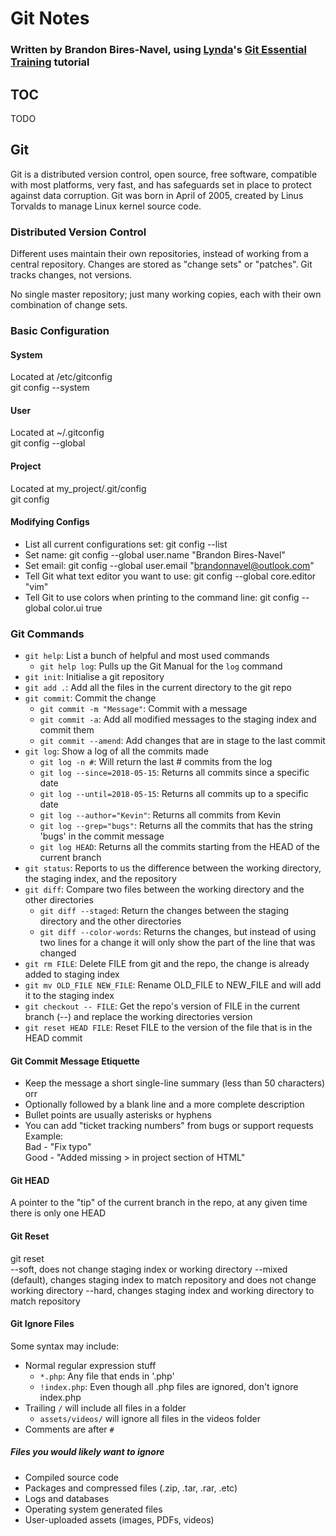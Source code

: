 # Git Notes
### Written by Brandon Bires-Navel, using [Lynda](http://www.lynda.com)'s [Git Essential Training](https://www.lynda.com/Git-tutorials/Git-Essential-Training/100222-2.html?srchtrk=index:1%0Alinktypeid:2%0Aq:GIT%0Apage:1%0As:relevance%0Asa:true%0Aproducttypeid:2) tutorial

## TOC
TODO  
  
## Git
Git is a distributed version control, open source, free software, compatible with most platforms, very fast, and has safeguards set in place to protect against data corruption. Git was born in April of 2005, created by Linus Torvalds to manage Linux kernel source code.  
  
### Distributed Version Control
Different uses maintain their own repositories, instead of working from a central repository. Changes are stored as "change sets" or "patches". Git tracks changes, not versions.  
  
No single master repository; just many working copies, each with their own combination of change sets.  
  
### Basic Configuration

#### System
Located at /etc/gitconfig  
git config --system  

#### User
Located at ~/.gitconfig  
git config --global  

#### Project
Located at my_project/.git/config  
git config  

#### Modifying Configs
* List all current configurations set: git config --list
* Set name: git config --global user.name "Brandon Bires-Navel"
* Set email: git config --global user.email "brandonnavel@outlook.com"
* Tell Git what text editor you want to use: git config --global core.editor "vim"
* Tell Git to use colors when printing to the command line: git config --global color.ui true

### Git Commands

* `git help`: List a bunch of helpful and most used commands
    * `git help log`: Pulls up the Git Manual for the `log` command
* `git init`: Initialise a git repository
* `git add .`: Add all the files in the current directory to the git repo
* `git commit`: Commit the change
    * `git commit -m "Message"`: Commit with a message
    * `git commit -a`: Add all modified messages to the staging index and commit them
    * `git commit --amend`: Add changes that are in stage to the last commit
* `git log`: Show a log of all the commits made
    * `git log -n #`: Will return the last # commits from the log
    * `git log --since=2018-05-15`: Returns all commits since a specific date
    * `git log --until=2018-05-15`: Returns all commits up to a specific date
    * `git log --author="Kevin"`: Returns all commits from Kevin
    * `git log --grep="bugs"`: Returns all the commits that has the string 'bugs' in the commit message
    * `git log HEAD`: Returns all the commits starting from the HEAD of the current branch
* `git status`: Reports to us the difference between the working directory, the staging index, and the repository
* `git diff`: Compare two files between the working directory and the other directories
    * `git diff --staged`: Return the changes between the staging directory and the other directories
    * `git diff --color-words`: Returns the changes, but instead of using two lines for a change it will only show the part of the line that was changed
* `git rm FILE`: Delete FILE from git and the repo, the change is already added to staging index
* `git mv OLD_FILE NEW_FILE`: Rename OLD_FILE to NEW_FILE and will add it to the staging index  
* `git checkout -- FILE`: Get the repo's version of FILE in the current branch (--) and replace the working directories version
* `git reset HEAD FILE`: Reset FILE to the version of the file that is in the HEAD commit


#### Git Commit Message Etiquette
* Keep the message a short single-line summary (less than 50 characters) orr
* Optionally followed by a blank line and a more complete description
* Bullet points are usually asterisks or hyphens
* You can add "ticket tracking numbers" from bugs or support requests
Example:  
Bad - "Fix typo"  
Good - "Added missing > in project section of HTML"

#### Git HEAD
A pointer to the "tip" of the current branch in the repo, at any given time there is only one HEAD  
  
#### Git Reset
git reset  
    --soft, does not change staging index or working directory
    --mixed (default), changes staging index to match repository and does not change working directory
    --hard, changes staging index and working directory to match repository

#### Git Ignore Files
Some syntax may include:
* Normal regular expression stuff
    * `*.php`: Any file that ends in '.php'
    * `!index.php`: Even though all .php files are ignored, don't ignore index.php
* Trailing `/` will include all files in a folder
    * `assets/videos/` will ignore all files in the videos folder
* Comments are after `#`

##### Files you would likely want to ignore
* Compiled source code
* Packages and compressed files (.zip, .tar, .rar, .etc)
* Logs and databases
* Operating system generated files
* User-uploaded assets (images, PDFs, videos)




















